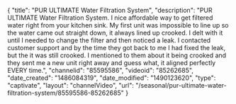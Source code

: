 {
    "title": "PUR ULTIMATE Water Filtration System",
    "description": "PUR ULTIMATE Water Filtration System. I nice affordable way to get filtered water right from your kitchen sink. My first unit was impossible to line up so the water came out straight down, it always lined up crooked. I delt with it until I needed to change the filter and then noticed a leak. I contacted customer support and by the time they got back to me I had fixed the leak, but the it was still crooked. I mentioned to them about it being crooked and they sent me a new unit right away and guess what, it aligned perfectly EVERY time.",
    "channelid": "85595586",
    "videoid": "85262685",
    "date_created": "1486084319",
    "date_modified": "1490123620",
    "type": "captivate",
    "layout": "channelVideo",
    "url": "\/seasonal\/pur-ultimate-water-filtration-system\/85595586-85262685"
}